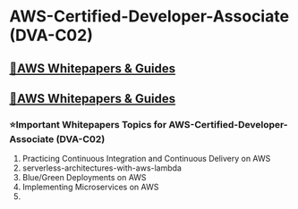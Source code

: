 # AWS-Certified-Developer-Associate (DVA-C02)


<a href="https://aws.amazon.com/whitepapers/?whitepapers-main.sort-by=item.additionalFields.sortDate&whitepapers-main.sort-order=desc&awsf.whitepapers-content-type=*all&awsf.whitepapers-global-methodology=*all&awsf.whitepapers-tech-category=*all&awsf.whitepapers-industries=*all&awsf.whitepapers-business-category=*all"><h2>🔗AWS Whitepapers & Guides</h2></a>
<a href="https://github.com/kunal-kushwaha/Competitive-Programming-Resources"><h2>🔗AWS Whitepapers & Guides</h2></a>


### ⭐Important  Whitepapers Topics  for AWS-Certified-Developer-Associate (DVA-C02)
1. Practicing Continuous Integration and Continuous Delivery on AWS
2. serverless-architectures-with-aws-lambda
3. Blue/Green Deployments on AWS
4. Implementing Microservices on AWS 
5. 